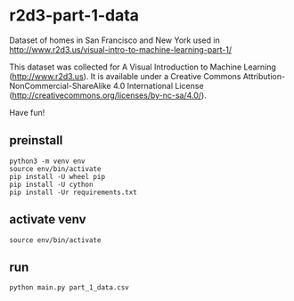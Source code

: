 # r2d3-part-1-data
Dataset of homes in San Francisco and New York used in http://www.r2d3.us/visual-intro-to-machine-learning-part-1/

This dataset was collected for A Visual Introduction to Machine Learning (http://www.r2d3.us). It is available under a Creative Commons Attribution-NonCommercial-ShareAlike 4.0 International License (http://creativecommons.org/licenses/by-nc-sa/4.0/).

Have fun! 

## preinstall

```
python3 -m venv env
source env/bin/activate
pip install -U wheel pip
pip install -U cython
pip install -Ur requirements.txt
```

## activate venv
```
source env/bin/activate
```

## run
```
python main.py part_1_data.csv
```